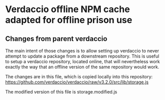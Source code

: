 # Verdaccio offline NPM cache adapted for offline prison use

## Changes from parent verdaccio

The main intent of those changes is to allow setting up verdaccio 
to never attempt to update a package from a downstream repository. 
This is useful to setup a verdaccio repository, located online,
that will nevertheless work exactly the way that an offline version of the same repository would work.

The changes are in this file, which is copied locally into this repository:
https://github.com/verdaccio/verdaccio/raw/v3.2.0/src/lib/storage.js

The modified version of this file is storage.modified.js
